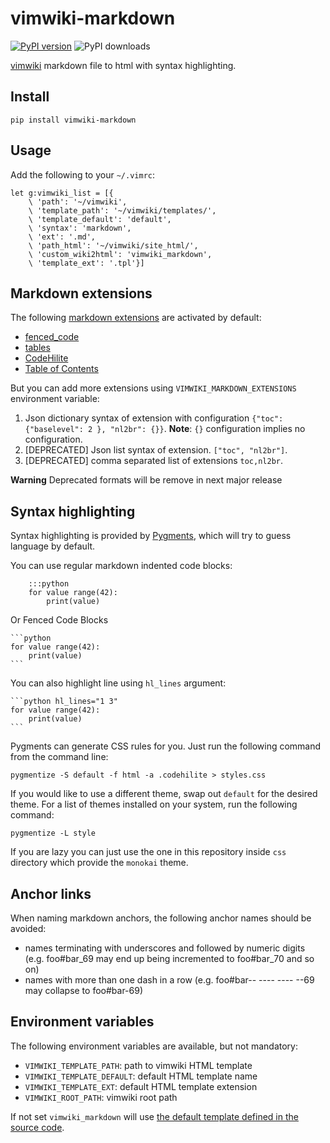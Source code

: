 # vimwiki-markdown

[![PyPI version](https://badge.fury.io/py/vimwiki-markdown.svg)](https://badge.fury.io/py/vimwiki-markdown) ![PyPI downloads](https://img.shields.io/pypi/dm/vimwiki-markdown.svg)

[vimwiki](https://github.com/vimwiki/vimwiki) markdown file to html with syntax
highlighting.

## Install

```
pip install vimwiki-markdown
```

## Usage

Add the following to your `~/.vimrc`:

```vim
let g:vimwiki_list = [{
	\ 'path': '~/vimwiki',
	\ 'template_path': '~/vimwiki/templates/',
	\ 'template_default': 'default',
	\ 'syntax': 'markdown',
	\ 'ext': '.md',
	\ 'path_html': '~/vimwiki/site_html/',
	\ 'custom_wiki2html': 'vimwiki_markdown',
	\ 'template_ext': '.tpl'}]
```

## Markdown extensions

The following [markdown extensions](https://python-markdown.github.io/extensions/)
are activated by default:

- [fenced_code](https://python-markdown.github.io/extensions/fenced_code_blocks/)
- [tables](https://python-markdown.github.io/extensions/tables/)
- [CodeHilite](https://python-markdown.github.io/extensions/code_hilite/)
- [Table of Contents](https://python-markdown.github.io/extensions/toc/)

But you can add more extensions using `VIMWIKI_MARKDOWN_EXTENSIONS` environment variable:
1. Json dictionary syntax of extension with configuration
	 `{"toc": {"baselevel": 2 }, "nl2br": {}}`.
	 **Note**: `{}` configuration implies no configuration.
1. [DEPRECATED] Json list syntax of extension. `["toc", "nl2br"]`.
1. [DEPRECATED] comma separated list of extensions `toc,nl2br`.

**Warning** Deprecated formats will be remove in next major release

## Syntax highlighting

Syntax highlighting is provided by [Pygments](http://pygments.org/), which will
try to guess language by default.

You can use regular markdown indented code blocks:

```
	:::python
	for value range(42):
		print(value)
```

Or Fenced Code Blocks

	```python
	for value range(42):
		print(value)
	```

You can also highlight line using `hl_lines` argument:

	```python hl_lines="1 3"
	for value range(42):
		print(value)
	```

Pygments can generate CSS rules for you. Just run the following command from
the command line:

```
pygmentize -S default -f html -a .codehilite > styles.css
```

If you would like to use a different theme, swap out `default` for the desired
theme. For a list of themes installed on your system, run the following
command:

```
pygmentize -L style
```

If you are lazy you can just use the one in this repository inside `css`
directory which provide the `monokai` theme.

## Anchor links

When naming markdown anchors, the following anchor names should be avoided:

* names terminating with underscores and followed by numeric digits
  (e.g. foo#bar_69 may end up being incremented to foo#bar_70 and so on)
* names with more than one dash in a row (e.g. foo#bar-- ---- ---- --69 may
  collapse to foo#bar-69)

## Environment variables

The following environment variables are available, but not mandatory:

- `VIMWIKI_TEMPLATE_PATH`: path to vimwiki HTML template
- `VIMWIKI_TEMPLATE_DEFAULT`: default HTML template name
- `VIMWIKI_TEMPLATE_EXT`: default HTML template extension
- `VIMWIKI_ROOT_PATH`: vimwiki root path

If not set `vimwiki_markdown` will use
[the default template defined in the source code](https://github.com/WnP/vimwiki_markdown/blob/master/vimwiki_markdown.py#L12-L30).
